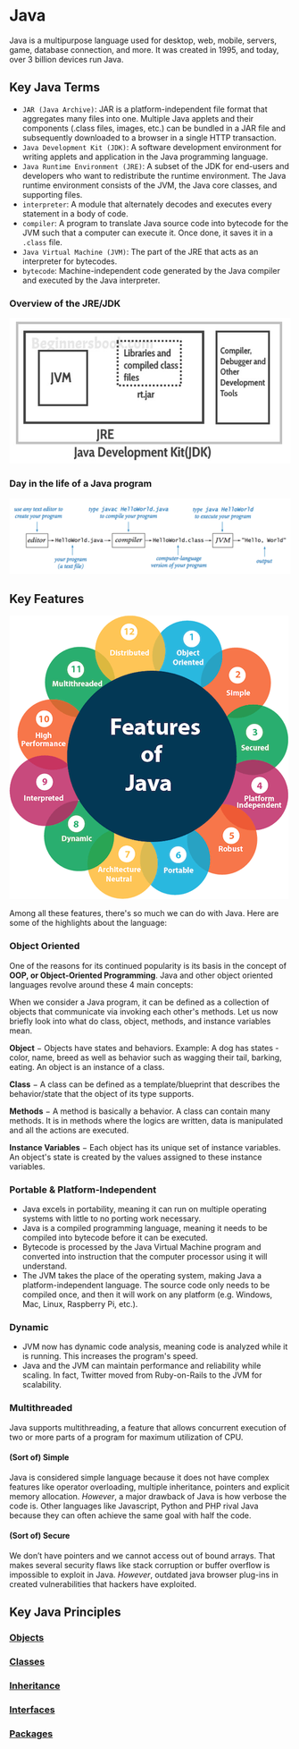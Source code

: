# Java

Java is a multipurpose language used for desktop, web, mobile, servers, game, database connection, and more. It was created in 1995, and today, over 3 billion devices run Java.

## Key Java Terms

* `JAR (Java Archive)`: JAR is a platform-independent file format that aggregates many files into one. Multiple Java applets and their components (.class files, images, etc.) can be bundled in a JAR file and subsequently downloaded to a browser in a single HTTP transaction.
* `Java Development Kit (JDK)`: A software development environment for writing applets and application in the Java programming language.
* `Java Runtime Environment (JRE)`: A subset of the JDK for end-users and developers who want to redistribute the runtime environment. The Java runtime environment consists of the JVM, the Java core classes, and supporting files.
* `interpreter`: A module that alternately decodes and executes every statement in a body of code.
* `compiler`: A program to translate Java source code into bytecode for the JVM such that a computer can execute it. Once done, it saves it in a `.class` file.
* `Java Virtual Machine (JVM)`: The part of the JRE that acts as an interpreter for bytecodes.
* `bytecode`: Machine-independent code generated by the Java compiler and executed by the Java interpreter.

### Overview of the JRE/JDK

![jdk](/assets/jdk.jpg)

### Day in the life of a Java program

![developing](/assets/developing.png)

## Key Features

![features](/assets/java-features.png)

Among all these features, there's so much we can do with Java. Here are some of the highlights about the language:

### Object Oriented

One of the reasons for its continued popularity is its basis in the concept of **OOP, or Object-Oriented Programming**. Java and other object oriented languages revolve around these 4 main concepts:

When we consider a Java program, it can be defined as a collection of objects that communicate via invoking each other's methods. Let us now briefly look into what do class, object, methods, and instance variables mean.

**Object** − Objects have states and behaviors. Example: A dog has states - color, name, breed as well as behavior such as wagging their tail, barking, eating. An object is an instance of a class.

**Class** − A class can be defined as a template/blueprint that describes the behavior/state that the object of its type supports.

**Methods** − A method is basically a behavior. A class can contain many methods. It is in methods where the logics are written, data is manipulated and all the actions are executed.

**Instance Variables** − Each object has its unique set of instance variables. An object's state is created by the values assigned to these instance variables.

### Portable & Platform-Independent

* Java excels in portability, meaning it can run on multiple operating systems with little to no porting work necessary.
* Java is a compiled programming language, meaning it needs to be compiled into bytecode before it can be executed.
* Bytecode is processed by the Java Virtual Machine program and converted into instruction that the computer processor using it will understand.
* The JVM takes the place of the operating system, making Java a platform-independent language. The source code only needs to be compiled once, and then it will work on any platform (e.g. Windows, Mac, Linux, Raspberry Pi, etc.).


### Dynamic
* JVM now has dynamic code analysis, meaning code is analyzed while it is running. This increases the program's speed. 
* Java and the JVM can maintain performance and reliability while scaling. In fact, Twitter moved from Ruby-on-Rails to the JVM for scalability.

### Multithreaded
Java supports multithreading, a feature that allows concurrent execution of two or more parts of a program for maximum utilization of CPU.

#### (Sort of) Simple
Java is considered simple language because it does not have complex features like operator overloading, multiple inheritance, pointers and explicit memory allocation. *However*, a major drawback of Java is how verbose the code is. Other languages like Javascript, Python and PHP rival Java because they can often achieve the same goal with half the code.

#### (Sort of) Secure
We don’t have pointers and we cannot access out of bound arrays. That makes several security flaws like stack corruption or buffer overflow is impossible to exploit in Java. *However*, outdated java browser plug-ins in created vulnerabilities that hackers have exploited.

## Key Java Principles

### [Objects](https://docs.oracle.com/javase/tutorial/java/concepts/object.html)

### [Classes](https://docs.oracle.com/javase/tutorial/java/concepts/class.html)

### [Inheritance](https://docs.oracle.com/javase/tutorial/java/concepts/inheritance.html)

### [Interfaces](https://docs.oracle.com/javase/tutorial/java/concepts/interface.html)

### [Packages](https://docs.oracle.com/javase/tutorial/java/concepts/package.html)
